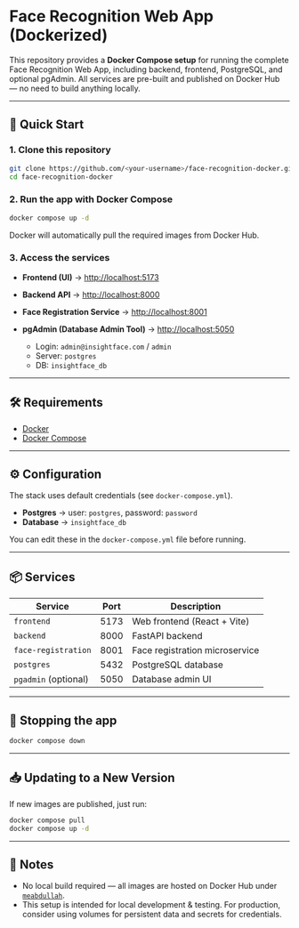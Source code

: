 # Face Recognition Web App (Dockerized)

This repository provides a **Docker Compose setup** for running the complete Face Recognition Web App, including backend, frontend, PostgreSQL, and optional pgAdmin.
All services are pre-built and published on Docker Hub — no need to build anything locally.

---

## 🚀 Quick Start

### 1. Clone this repository

```bash
git clone https://github.com/<your-username>/face-recognition-docker.git
cd face-recognition-docker
```

### 2. Run the app with Docker Compose

```bash
docker compose up -d
```

Docker will automatically pull the required images from Docker Hub.

### 3. Access the services

* **Frontend (UI)** → [http://localhost:5173](http://localhost:5173)
* **Backend API** → [http://localhost:8000](http://localhost:8000)
* **Face Registration Service** → [http://localhost:8001](http://localhost:8001)
* **pgAdmin (Database Admin Tool)** → [http://localhost:5050](http://localhost:5050)

  * Login: `admin@insightface.com` / `admin`
  * Server: `postgres`
  * DB: `insightface_db`

---

## 🛠️ Requirements

* [Docker](https://docs.docker.com/get-docker/)
* [Docker Compose](https://docs.docker.com/compose/)

---

## ⚙️ Configuration

The stack uses default credentials (see `docker-compose.yml`).

* **Postgres** → user: `postgres`, password: `password`
* **Database** → `insightface_db`

You can edit these in the `docker-compose.yml` file before running.

---

## 📦 Services

| Service              | Port | Description                    |
| -------------------- | ---- | ------------------------------ |
| `frontend`           | 5173 | Web frontend (React + Vite)    |
| `backend`            | 8000 | FastAPI backend                |
| `face-registration`  | 8001 | Face registration microservice |
| `postgres`           | 5432 | PostgreSQL database            |
| `pgadmin` (optional) | 5050 | Database admin UI              |

---

## 🛑 Stopping the app

```bash
docker compose down
```

---

## 📥 Updating to a New Version

If new images are published, just run:

```bash
docker compose pull
docker compose up -d
```

---

## 📌 Notes

* No local build required — all images are hosted on Docker Hub under [`meabdullah`](https://hub.docker.com/u/meabdullah).
* This setup is intended for local development & testing. For production, consider using volumes for persistent data and secrets for credentials.
